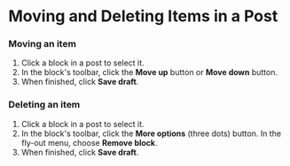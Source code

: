 # Moving and Deleting Items in a Post

### Moving an item

1. Click a block in a post to select it. 
2. In the block's toolbar, click the **Move up** button or **Move down** button.
3. When finished, click **Save draft**. 

### Deleting an item

1. Click a block in a post to select it. 
2. In the block's toolbar, click the **More options** \(three dots\) button. In the fly-out menu, choose **Remove block**.
3. When finished, click **Save draft**. 





